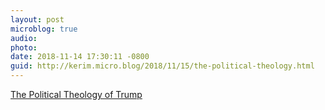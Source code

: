 ```yaml
---
layout: post
microblog: true
audio: 
photo: 
date: 2018-11-14 17:30:11 -0800
guid: http://kerim.micro.blog/2018/11/15/the-political-theology.html
---
```

[The Political Theology of Trump](https://nplusonemag.com/online-only/online-only/the-political-theology-of-trump/)
